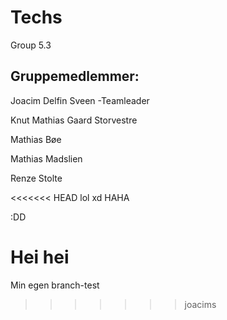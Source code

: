 # Techs
Group 5.3

## Gruppemedlemmer:

Joacim Delfin Sveen -Teamleader

Knut Mathias Gaard Storvestre

Mathias Bøe

Mathias Madslien

Renze Stolte

<<<<<<< HEAD
lol xd HAHA


:DD

Hei hei 
=======
Min egen branch-test

>>>>>>> joacims

